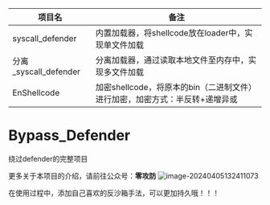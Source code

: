 | 项目名                | 备注                                                         |
| --------------------- | ------------------------------------------------------------ |
| syscall_defender      | 内置加载器，将shellcode放在loader中，实现单文件加载          |
| 分离_syscall_defender | 分离加载器，通过读取本地文件至内存中，实现多文件加载         |
| EnShellcode           | 加密shellcode，将原本的bin（二进制文件）进行加密，加密方式：半反转+递增异或 |





# Bypass_Defender

绕过defender的完整项目

更多关于本项目的介绍，请前往公众号：**零攻防**
![image-20240405132411073](https://github.com/ImCoriander/Bypass_Defender/assets/165987738/1709dd81-73fa-4bd5-b0bc-f26a25421dee)


在使用过程中，添加自己喜欢的反沙箱手法，可以更加持久哦！！！
